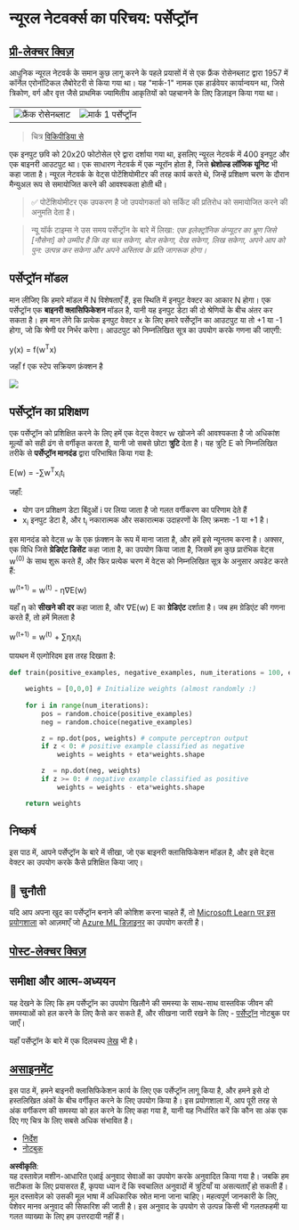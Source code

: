 # न्यूरल नेटवर्क्स का परिचय: पर्सेप्ट्रॉन

## [प्री-लेक्चर क्विज़](https://red-field-0a6ddfd03.1.azurestaticapps.net/quiz/103)

आधुनिक न्यूरल नेटवर्क के समान कुछ लागू करने के पहले प्रयासों में से एक फ्रैंक रोसेनब्लाट द्वारा 1957 में कॉर्नेल एरोनॉटिकल लैबोरेटरी से किया गया था। यह "मार्क-1" नामक एक हार्डवेयर कार्यान्वयन था, जिसे त्रिकोण, वर्ग और वृत्त जैसे प्राथमिक ज्यामितीय आकृतियों को पहचानने के लिए डिज़ाइन किया गया था।

|      |      |
|--------------|-----------|
|<img src='images/Rosenblatt-wikipedia.jpg' alt='फ्रैंक रोसेनब्लाट'/> | <img src='images/Mark_I_perceptron_wikipedia.jpg' alt='मार्क 1 पर्सेप्ट्रॉन' />|

> चित्र [विकिपीडिया से](https://en.wikipedia.org/wiki/Perceptron)

एक इनपुट छवि को 20x20 फोटोसेल एरे द्वारा दर्शाया गया था, इसलिए न्यूरल नेटवर्क में 400 इनपुट और एक बाइनरी आउटपुट था। एक साधारण नेटवर्क में एक न्यूरॉन होता है, जिसे **थ्रेशोल्ड लॉजिक यूनिट** भी कहा जाता है। न्यूरल नेटवर्क के वेट्स पोटेंशियोमीटर की तरह कार्य करते थे, जिन्हें प्रशिक्षण चरण के दौरान मैन्युअल रूप से समायोजित करने की आवश्यकता होती थी।

> ✅ पोटेंशियोमीटर एक उपकरण है जो उपयोगकर्ता को सर्किट की प्रतिरोध को समायोजित करने की अनुमति देता है।

> न्यू यॉर्क टाइम्स ने उस समय पर्सेप्ट्रॉन के बारे में लिखा: *एक इलेक्ट्रॉनिक कंप्यूटर का भ्रूण जिसे [नौसेना] को उम्मीद है कि वह चल सकेगा, बोल सकेगा, देख सकेगा, लिख सकेगा, अपने आप को पुन: उत्पन्न कर सकेगा और अपने अस्तित्व के प्रति जागरूक होगा।*

## पर्सेप्ट्रॉन मॉडल

मान लीजिए कि हमारे मॉडल में N विशेषताएँ हैं, इस स्थिति में इनपुट वेक्टर का आकार N होगा। एक पर्सेप्ट्रॉन एक **बाइनरी क्लासिफिकेशन** मॉडल है, यानी यह इनपुट डेटा की दो श्रेणियों के बीच अंतर कर सकता है। हम मान लेंगे कि प्रत्येक इनपुट वेक्टर x के लिए हमारे पर्सेप्ट्रॉन का आउटपुट या तो +1 या -1 होगा, जो कि श्रेणी पर निर्भर करेगा। आउटपुट को निम्नलिखित सूत्र का उपयोग करके गणना की जाएगी:

y(x) = f(w<sup>T</sup>x)

जहाँ f एक स्टेप सक्रियण फ़ंक्शन है

<!-- img src="http://www.sciweavers.org/tex2img.php?eq=f%28x%29%20%3D%20%5Cbegin%7Bcases%7D%0A%20%20%20%20%20%20%20%20%20%2B1%20%26%20x%20%5Cgeq%200%20%5C%5C%0A%20%20%20%20%20%20%20%20%20-1%20%26%20x%20%3C%200%0A%20%20%20%20%20%20%20%5Cend%7Bcases%7D%20%5C%5C%0A&bc=White&fc=Black&im=jpg&fs=12&ff=arev&edit=0" align="center" border="0" alt="f(x) = \begin{cases} +1 & x \geq 0 \\ -1 & x < 0 \end{cases} \\" width="154" height="50" / -->
<img src="images/activation-func.png"/>

## पर्सेप्ट्रॉन का प्रशिक्षण

एक पर्सेप्ट्रॉन को प्रशिक्षित करने के लिए हमें एक वेट्स वेक्टर w खोजने की आवश्यकता है जो अधिकांश मूल्यों को सही ढंग से वर्गीकृत करता है, यानी जो सबसे छोटा **त्रुटि** देता है। यह त्रुटि E को निम्नलिखित तरीके से **पर्सेप्ट्रॉन मानदंड** द्वारा परिभाषित किया गया है:

E(w) = -∑w<sup>T</sup>x<sub>i</sub>t<sub>i</sub>

जहाँ:

* योग उन प्रशिक्षण डेटा बिंदुओं i पर लिया जाता है जो गलत वर्गीकरण का परिणाम देते हैं
* x<sub>i</sub> इनपुट डेटा है, और t<sub>i</sub> नकारात्मक और सकारात्मक उदाहरणों के लिए क्रमशः -1 या +1 है।

इस मानदंड को वेट्स w के एक फ़ंक्शन के रूप में माना जाता है, और हमें इसे न्यूनतम करना है। अक्सर, एक विधि जिसे **ग्रेडिएंट डिसेंट** कहा जाता है, का उपयोग किया जाता है, जिसमें हम कुछ प्रारंभिक वेट्स w<sup>(0)</sup> के साथ शुरू करते हैं, और फिर प्रत्येक चरण में वेट्स को निम्नलिखित सूत्र के अनुसार अपडेट करते हैं:

w<sup>(t+1)</sup> = w<sup>(t)</sup> - η∇E(w)

यहाँ η को **सीखने की दर** कहा जाता है, और ∇E(w) E का **ग्रेडिएंट** दर्शाता है। जब हम ग्रेडिएंट की गणना करते हैं, तो हमें मिलता है

w<sup>(t+1)</sup> = w<sup>(t)</sup> + ∑ηx<sub>i</sub>t<sub>i</sub>

पायथन में एल्गोरिदम इस तरह दिखता है:

```python
def train(positive_examples, negative_examples, num_iterations = 100, eta = 1):

    weights = [0,0,0] # Initialize weights (almost randomly :)
        
    for i in range(num_iterations):
        pos = random.choice(positive_examples)
        neg = random.choice(negative_examples)

        z = np.dot(pos, weights) # compute perceptron output
        if z < 0: # positive example classified as negative
            weights = weights + eta*weights.shape

        z  = np.dot(neg, weights)
        if z >= 0: # negative example classified as positive
            weights = weights - eta*weights.shape

    return weights
```

## निष्कर्ष

इस पाठ में, आपने पर्सेप्ट्रॉन के बारे में सीखा, जो एक बाइनरी क्लासिफिकेशन मॉडल है, और इसे वेट्स वेक्टर का उपयोग करके कैसे प्रशिक्षित किया जाए।

## 🚀 चुनौती

यदि आप अपना खुद का पर्सेप्ट्रॉन बनाने की कोशिश करना चाहते हैं, तो [Microsoft Learn पर इस प्रयोगशाला](https://docs.microsoft.com/en-us/azure/machine-learning/component-reference/two-class-averaged-perceptron?WT.mc_id=academic-77998-cacaste) को आज़माएँ जो [Azure ML डिज़ाइनर](https://docs.microsoft.com/en-us/azure/machine-learning/concept-designer?WT.mc_id=academic-77998-cacaste) का उपयोग करती है।

## [पोस्ट-लेक्चर क्विज़](https://red-field-0a6ddfd03.1.azurestaticapps.net/quiz/203)

## समीक्षा और आत्म-अध्ययन

यह देखने के लिए कि हम पर्सेप्ट्रॉन का उपयोग खिलौने की समस्या के साथ-साथ वास्तविक जीवन की समस्याओं को हल करने के लिए कैसे कर सकते हैं, और सीखना जारी रखने के लिए - [पर्सेप्ट्रॉन](../../../../../lessons/3-NeuralNetworks/03-Perceptron/Perceptron.ipynb) नोटबुक पर जाएँ।

यहाँ पर्सेप्ट्रॉन के बारे में एक दिलचस्प [लेख](https://towardsdatascience.com/what-is-a-perceptron-basics-of-neural-networks-c4cfea20c590) भी है।

## [असाइनमेंट](lab/README.md)

इस पाठ में, हमने बाइनरी क्लासिफिकेशन कार्य के लिए एक पर्सेप्ट्रॉन लागू किया है, और हमने इसे दो हस्तलिखित अंकों के बीच वर्गीकृत करने के लिए उपयोग किया है। इस प्रयोगशाला में, आप पूरी तरह से अंक वर्गीकरण की समस्या को हल करने के लिए कहा गया है, यानी यह निर्धारित करें कि कौन सा अंक एक दिए गए चित्र के लिए सबसे अधिक संभावित है।

* [निर्देश](lab/README.md)
* [नोटबुक](../../../../../lessons/3-NeuralNetworks/03-Perceptron/lab/PerceptronMultiClass.ipynb)

**अस्वीकृति**:  
यह दस्तावेज़ मशीन-आधारित एआई अनुवाद सेवाओं का उपयोग करके अनुवादित किया गया है। जबकि हम सटीकता के लिए प्रयासरत हैं, कृपया ध्यान दें कि स्वचालित अनुवादों में त्रुटियाँ या असत्यताएँ हो सकती हैं। मूल दस्तावेज़ को उसकी मूल भाषा में अधिकारिक स्रोत माना जाना चाहिए। महत्वपूर्ण जानकारी के लिए, पेशेवर मानव अनुवाद की सिफारिश की जाती है। इस अनुवाद के उपयोग से उत्पन्न किसी भी गलतफहमी या गलत व्याख्या के लिए हम उत्तरदायी नहीं हैं।